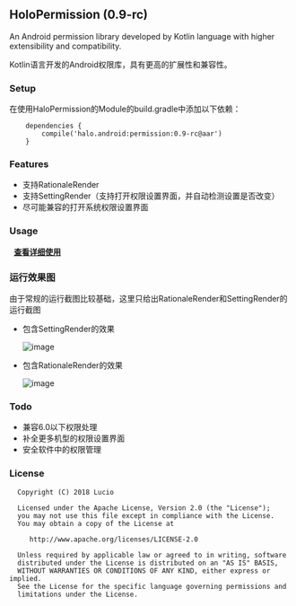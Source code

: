 ## HoloPermission (0.9-rc)
An Android permission library developed by Kotlin language with higher extensibility and compatibility.

Kotlin语言开发的Android权限库，具有更高的扩展性和兼容性。


### Setup

在使用HaloPermission的Module的build.gradle中添加以下依赖：
```
    dependencies {
        compile('halo.android:permission:0.9-rc@aar')
    }

```

### Features
* 支持RationaleRender
* 支持SettingRender（支持打开权限设置界面，并自动检测设置是否改变）
* 尽可能兼容的打开系统权限设置界面


### Usage
  
**[查看详细使用](https://github.com/SupLuo/HoloPermission/blob/master/doc/README_USAGE.md)**

### 运行效果图
由于常规的运行截图比较基础，这里只给出RationaleRender和SettingRender的运行截图
* 包含SettingRender的效果

    ![image](https://github.com/SupLuo/HaloPermission/blob/master/doc/setting_render.gif?raw=true)
* 包含RationaleRender的效果

    ![image](https://github.com/SupLuo/HaloPermission/blob/master/doc/rationale_render.gif?raw=true)
### Todo
* 兼容6.0以下权限处理
* 补全更多机型的权限设置界面
* 安全软件中的权限管理

### License

```
  Copyright (C) 2018 Lucio

  Licensed under the Apache License, Version 2.0 (the "License");
  you may not use this file except in compliance with the License.
  You may obtain a copy of the License at

     http://www.apache.org/licenses/LICENSE-2.0

  Unless required by applicable law or agreed to in writing, software
  distributed under the License is distributed on an "AS IS" BASIS,
  WITHOUT WARRANTIES OR CONDITIONS OF ANY KIND, either express or implied.
  See the License for the specific language governing permissions and
  limitations under the License.

```
